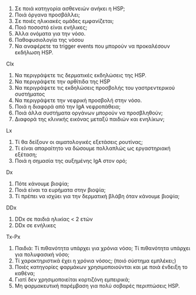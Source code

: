 1. Σε ποιά κατηγορία ασθενειών ανήκει η HSP; 
2. Ποιά όργανα προσβάλλει; 
3. Σε ποιές ηλικιακές ομάδες εμφανίζεται; 
4. Ποιό ποσοστό είναι ενήλικες; 
5. Άλλα ονόματα για την νόσο. 
6. Παθοφυσιολογία της νόσου 
7. Να αναφέρετε τα trigger events που μπορούν να προκαλέσουν εκδήλωση HSP. 

Clx 
1. Να περιγράψετε τις δερματικές εκδηλώσεις της HSP. 
2. Να περιγράψετε την αρθίτιδα της HSP 
3. Να περιγράψετε τις εκδηλώσεις προσβολής του γαστρεντερικού συστήματος 
4. Να περιγράψετε την νεφρική προσβολή στην νόσο. 
5. Ποιά η διαφορά από την IgA νεφροπάθεια; 
6. Ποιά άλλα συστήματα οργάνων μπορούν να προσβληθούν; 
7. Διαφορά της κλινικής εικόνας μεταξύ παιδιών και ενηλίκων; 

Lx 
1. Τί θα δείξουν οι αιματολογικές εξετάσεις ρουτίνας; 
2. Τί είναι απαραίτητο να δώσουμε πολλαπλώς ως εργαστηριακή εξέταση; 
3. Ποιά η σημασία της αυξημένης IgA στον ορό; 

Dx 
1. Πότε κάνουμε βιοψία; 
2. Ποιά είναι τα ευρήματα στην βιοψία; 
3. Τί πρέπει να ισχύει για την δερματική βλάβη όταν κάνουμε βιοψία; 

DDx 
1. DDx σε παιδιά ηλικίας < 2 ετών 
2. DDx σε ενήλικες 

Tx-Px 
1. Παιδιά: Τί πιθανότητα υπάρχει για χρόνια νόσο; Τί πιθανότητα υπάρχει για πολυφασική νόσο; 
2. Τί χαρακτηριστικά έχει η χρόνια νόσος; (ποιό σύστημα εμπλέκει;) 
3. Ποιές κατηγορίες φαρμάκων χρησιμοποιούνται και με ποιά ένδειξη το καθένα; 
4. Γιατί δεν χρησιμοποιείται κορτιζόνη εμπειρικά; 
5. Μη φαρμακευτική παρέμβαση για πολύ σοβαρές περιπτώσεις HSP. 

